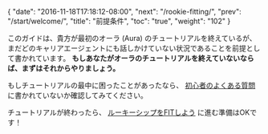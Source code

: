 {
  "date": "2016-11-18T17:18:12-08:00",
  "next": "/rookie-fitting/",
  "prev": "/start/welcome/",
  "title": "前提条件",
  "toc": "true",
  "weight": "102"
}

このガイドは、貴方が最初のオーラ (Aura) のチュートリアルを終えているが、まだどのキャリアエージェントにも話しかけていない状況であることを前提として書かれています。 **もしあなたがオーラのチュートリアルを終えていないならば、まずはそれからやりましょう。**

もしチュートリアルの最中に困ったことがあったなら、 [初心者のよくある質問](/reference/rookie-faq) に書かれていないか確認してみてください。

チュートリアルが終わったら、 [ルーキーシップをFITしよう](/rookie-fitting/) に進む準備はOKです！

